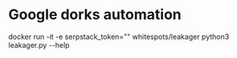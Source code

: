 # Google dorks automation

docker run -it  -e serpstack_token="<token>" whitespots/leakager python3 leakager.py --help

